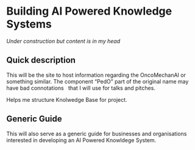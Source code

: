 # Building AI Powered Knowledge Systems 

*Under construction but content is in my head*

## Quick description

This will be the site to host information regarding the OncoMechanAI or something similar. The component “PedO” part of the original name may have bad connotations   that I will use for talks and pitches.

Helps me structure Knolwedge Base for project.

## Generic Guide    

This will also serve as a generic guide for businesses and organisations interested in developing an AI Powered Knowldege System.

<br>